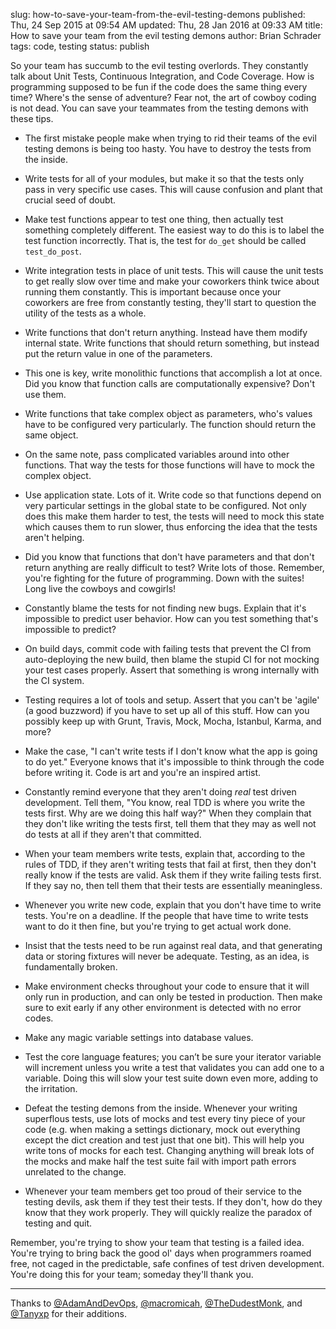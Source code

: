 slug: how-to-save-your-team-from-the-evil-testing-demons
published: Thu, 24 Sep 2015 at 09:54 AM
updated: Thu, 28 Jan 2016 at 09:33 AM
title: How to save your team from the evil testing demons
author: Brian Schrader
tags: code, testing
status: publish

So your team has succumb to the evil testing overlords. They constantly talk 
about Unit Tests, Continuous Integration, and Code Coverage. How is programming 
supposed to be fun if the code does the same thing every time? Where's the 
sense of adventure? Fear not, the art of cowboy coding is not dead. You can 
save your teammates from the testing demons with these tips. 

- The first mistake people make when trying to rid their teams of the evil
  testing demons is being too hasty. You have to destroy the tests from the
  inside. 

- Write tests for all of your modules, but make it so that the tests only
  pass in very specific use cases. This will cause confusion and plant that
  crucial seed of doubt.

- Make test functions appear to test one thing, then actually test something
  completely different. The easiest way to do this is to label the test function 
  incorrectly. That is, the test for `do_get` should be called `test_do_post`. 

- Write integration tests in place of unit tests. This will cause the unit
  tests to get really slow over time and make your coworkers think twice about
  running them constantly. This is important because once your coworkers are
  free from constantly testing, they'll start to question the utility of the
  tests as a whole.

- Write functions that don't return anything. Instead have them modify internal
  state. Write functions that should return something, but instead put the
  return value in one of the parameters.

- This one is key, write monolithic functions that accomplish a lot at once.
  Did you know that function calls are computationally expensive? Don't use
  them.

- Write functions that take complex object as parameters, who's values have to
  be configured very particularly. The function should return the same object.

- On the same note, pass complicated variables around into other functions.
  That way the tests for those functions will have to mock the complex object.

- Use application state. Lots of it. Write code so that functions depend on
  very particular settings in the global state to be configured. Not only does
  this make them harder to test, the tests will need to mock this state which
  causes them to run slower, thus enforcing the idea that the tests aren't
  helping.

- Did you know that functions that don't have parameters and that don't return
  anything are really difficult to test? Write lots of those. Remember, you're
  fighting for the future of programming. Down with the suites! Long live the
  cowboys and cowgirls!

- Constantly blame the tests for not finding new bugs. Explain that it's
  impossible to predict user behavior. How can you test something that's
  impossible to predict?

- On build days, commit code with failing tests that prevent the CI from
  auto-deploying the new build, then blame the stupid CI for not mocking your 
  test cases properly. Assert that something is wrong internally with the CI
  system.  

- Testing requires a lot of tools and setup. Assert that you can't be 'agile' 
  (a good buzzword) if you have to set up all of this stuff. How can you
  possibly keep up with Grunt, Travis, Mock, Mocha, Istanbul, Karma, and more?

- Make the case, "I can't write tests if I don't know what the app is going to
  do yet." Everyone knows that it's impossible to think through the code before
  writing it. Code is art and you're an inspired artist.

- Constantly remind everyone that they aren't doing *real* test driven
  development. Tell them, "You know, real TDD is where you write the tests
  first. Why are we doing this half way?" When they complain that they don't
  like writing the tests first, tell them that they may as well not do
  tests at all if they aren't that committed.

- When your team members write tests, explain that, according to the rules of
  TDD, if they aren't writing tests that fail at first, then they don't really
  know if the tests are valid. Ask them if they write failing tests first. If
  they say no, then tell them that their tests are essentially meaningless.

- Whenever you write new code, explain that you don't have time to write tests.
  You're on a deadline. If the people that have time to write tests want to do
  it then fine, but you're trying to get actual work done.

- Insist that the tests need to be run against real data, and that generating data
  or storing fixtures will never be adequate. Testing, as an idea, is
  fundamentally broken.

- Make environment checks throughout your code to ensure that it will only run
  in production, and can only be tested in production. Then make sure to exit 
  early if any other environment is detected with no error codes.

- Make any magic variable settings into database values.

- Test the core language features; you can’t be sure your iterator variable
  will increment unless you write a test that validates you can add one to a
  variable. Doing this will slow your test suite down even more, adding to the
  irritation.

- Defeat the testing demons from the inside. Whenever your writing superflous
  tests, use lots of mocks and test every tiny piece of your code (e.g. when 
  making a settings dictionary, mock out everything except the dict creation 
  and test just that one bit). This will help you write tons of mocks for each 
  test. Changing anything will break lots of the mocks and make half the test 
  suite fail with import path errors unrelated to the change. 

- Whenever your team members get too proud of their service to the testing
  devils, ask them if they test their tests. If they don't, how do they know
  that they work properly. They will quickly realize the paradox of testing and
  quit.

Remember, you're trying to show your team that testing is a failed idea. You're
trying to bring back the good ol' days when programmers roamed free, not caged
in the predictable, safe confines of test driven development. You're doing this
for your team; someday they'll thank you.

------------------------

Thanks to [@AdamAndDevOps][a], [@macromicah][b], [@TheDudestMonk][d], and [@Tanyxp][c] for their additions.

[a]: https://twitter.com/AdamAndDevOps
[b]: https://twitter.com/macromicah
[c]: https://twitter.com/tanyxp
[d]: https://twitter.com/TheDudestMonk

